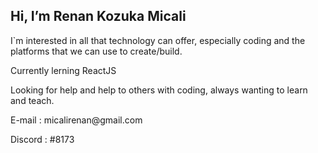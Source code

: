   <body>
  <h2>Hi, I’m Renan Kozuka Micali</h2>
  <p>I`m interested in all that technology can offer, especially coding and the platforms that we can use to create/build.</p>
  <p>Currently lerning ReactJS</p>
  <p>Looking for help and help to others with coding, always wanting to learn and teach.</p>
  <p>E-mail : micalirenan@gmail.com</p
  <p>Discord : #8173</p>
  </body>

